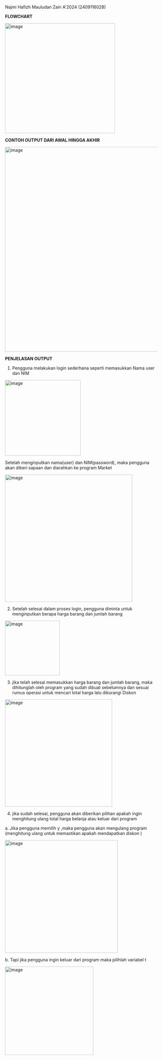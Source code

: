 Najmi Hafizh Mauludan Zain A'2024 (2409116028)



**FLOWCHART**

<img width="362" alt="image" src="https://github.com/user-attachments/assets/7aea971d-836d-413a-82aa-8db8e57ffe85">


**CONTOH OUTPUT DARI AWAL HINGGA AKHIR**

<img width="674" alt="image" src="https://github.com/user-attachments/assets/f5d670f6-a9dc-4c6d-87c1-98d86515d19e">

**PENJELASAN OUTPUT**

1. Pengguna melakukan login sederhana seperti memasukkan Nama user dan NIM 

<img width="249" alt="image" src="https://github.com/user-attachments/assets/5fe86d53-9929-4f0e-b9bc-54f50684f67c">


Setelah menginputkan nama(user) dan NIM(password), maka pengguna akan diberi sapaan dan diarahkan ke program Market

<img width="419" alt="image" src="https://github.com/user-attachments/assets/388210ec-5784-4454-9442-d285b6ed0876">


2. Setelah selesai dalam proses login, pengguna diminta untuk menginputkan berapa harga barang dan jumlah barang

<img width="180" alt="image" src="https://github.com/user-attachments/assets/58699634-efa2-4a66-bc9b-680457e839f4">


3. jika telah selesai memasukkan harga barang dan jumlah barang, maka dihitunglah oleh program yang sudah dibuat sebelumnya dan sesuai rumus operasi untuk mencari total harga lalu dikurangi Diskon

<img width="353" alt="image" src="https://github.com/user-attachments/assets/440cc4f8-4d9d-43b7-8592-9b3fdf751b40">


4. jika sudah selesai, pengguna akan diberikan pilihan apakah ingin menghitung ulang total harga belanja atau keluar dari program

a. Jika pengguna memilih y ,maka pengguna akan mengulang program (menghitung ulang untuk memastikan apakah mendapatkan diskon )

<img width="371" alt="image" src="https://github.com/user-attachments/assets/17722391-50fa-4b49-81c8-84b340e9ffd0">


b. Tapi jika pengguna ingin keluar dari program maka pilihlah variabel t

<img width="291" alt="image" src="https://github.com/user-attachments/assets/fe4a9d21-0939-4406-a5dd-4bee42b265d6">










